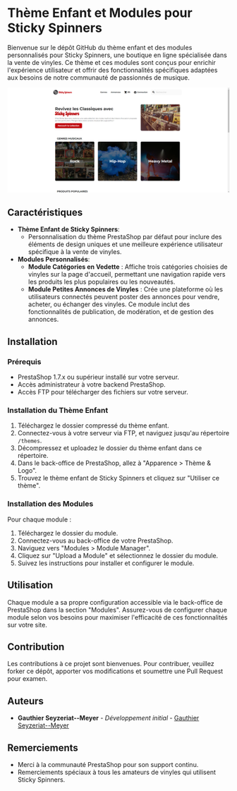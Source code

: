 # Thème Enfant et Modules pour Sticky Spinners

Bienvenue sur le dépôt GitHub du thème enfant et des modules personnalisés pour Sticky Spinners, une boutique en ligne spécialisée dans la vente de vinyles. Ce thème et ces modules sont conçus pour enrichir l'expérience utilisateur et offrir des fonctionnalités spécifiques adaptées aux besoins de notre communauté de passionnés de musique.

![Page d'acceuil du site Sticky Spinners](/classic-child/preview.png)

## Caractéristiques

- **Thème Enfant de Sticky Spinners**:
  - Personnalisation du thème PrestaShop par défaut pour inclure des éléments de design uniques et une meilleure expérience utilisateur spécifique à la vente de vinyles.
- **Modules Personnalisés**:
  - **Module Catégories en Vedette** : Affiche trois catégories choisies de vinyles sur la page d'accueil, permettant une navigation rapide vers les produits les plus populaires ou les nouveautés.
  - **Module Petites Annonces de Vinyles** : Crée une plateforme où les utilisateurs connectés peuvent poster des annonces pour vendre, acheter, ou échanger des vinyles. Ce module inclut des fonctionnalités de publication, de modération, et de gestion des annonces.

## Installation

### Prérequis

- PrestaShop 1.7.x ou supérieur installé sur votre serveur.
- Accès administrateur à votre backend PrestaShop.
- Accès FTP pour télécharger des fichiers sur votre serveur.

### Installation du Thème Enfant

1. Téléchargez le dossier compressé du thème enfant.
2. Connectez-vous à votre serveur via FTP, et naviguez jusqu'au répertoire `/themes`.
3. Décompressez et uploadez le dossier du thème enfant dans ce répertoire.
4. Dans le back-office de PrestaShop, allez à "Apparence > Thème & Logo".
5. Trouvez le thème enfant de Sticky Spinners et cliquez sur "Utiliser ce thème".

### Installation des Modules

Pour chaque module :

1. Téléchargez le dossier du module.
2. Connectez-vous au back-office de votre PrestaShop.
3. Naviguez vers "Modules > Module Manager".
4. Cliquez sur "Upload a Module" et sélectionnez le dossier du module.
5. Suivez les instructions pour installer et configurer le module.

## Utilisation

Chaque module a sa propre configuration accessible via le back-office de PrestaShop dans la section "Modules". Assurez-vous de configurer chaque module selon vos besoins pour maximiser l'efficacité de ces fonctionnalités sur votre site.

## Contribution

Les contributions à ce projet sont bienvenues. Pour contribuer, veuillez forker ce dépôt, apporter vos modifications et soumettre une Pull Request pour examen.

## Auteurs

- **Gauthier Seyzeriat--Meyer** - _Développement initial_ - [Gauthier Seyzeriat--Meyer](https:github.com/Gutsey68)

## Remerciements

- Merci à la communauté PrestaShop pour son support continu.
- Remerciements spéciaux à tous les amateurs de vinyles qui utilisent Sticky Spinners.
